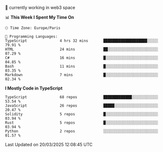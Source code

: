 🔭 currently working in web3 space

<!--START_SECTION:waka-->
📊 **This Week I Spent My Time On** 

```text
🕑︎ Time Zone: Europe/Paris

💬 Programming Languages: 
TypeScript               4 hrs 32 mins       ████████████████████░░░░░   79.91 % 
HTML                     24 mins             ██░░░░░░░░░░░░░░░░░░░░░░░   07.29 % 
C#                       16 mins             █░░░░░░░░░░░░░░░░░░░░░░░░   04.85 % 
Bash                     11 mins             █░░░░░░░░░░░░░░░░░░░░░░░░   03.35 % 
Markdown                 7 mins              █░░░░░░░░░░░░░░░░░░░░░░░░   02.34 % 
```

**I Mostly Code in TypeScript** 

```text
TypeScript               68 repos            █████████████░░░░░░░░░░░░   53.54 % 
JavaScript               26 repos            █████░░░░░░░░░░░░░░░░░░░░   20.47 % 
Solidity                 5 repos             █░░░░░░░░░░░░░░░░░░░░░░░░   03.94 % 
Rust                     5 repos             █░░░░░░░░░░░░░░░░░░░░░░░░   03.94 % 
Python                   2 repos             ░░░░░░░░░░░░░░░░░░░░░░░░░   01.57 % 
```




 Last Updated on 20/03/2025 12:08:45 UTC
<!--END_SECTION:waka-->
